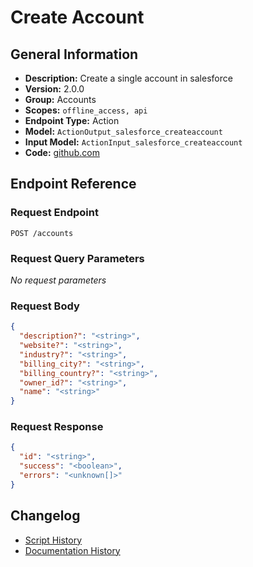 <!-- BEGIN GENERATED CONTENT -->
# Create Account

## General Information

- **Description:** Create a single account in salesforce
- **Version:** 2.0.0
- **Group:** Accounts
- **Scopes:** `offline_access, api`
- **Endpoint Type:** Action
- **Model:** `ActionOutput_salesforce_createaccount`
- **Input Model:** `ActionInput_salesforce_createaccount`
- **Code:** [github.com](https://github.com/NangoHQ/integration-templates/tree/main/integrations/salesforce/actions/create-account.ts)


## Endpoint Reference

### Request Endpoint

`POST /accounts`

### Request Query Parameters

_No request parameters_

### Request Body

```json
{
  "description?": "<string>",
  "website?": "<string>",
  "industry?": "<string>",
  "billing_city?": "<string>",
  "billing_country?": "<string>",
  "owner_id?": "<string>",
  "name": "<string>"
}
```

### Request Response

```json
{
  "id": "<string>",
  "success": "<boolean>",
  "errors": "<unknown[]>"
}
```

## Changelog

- [Script History](https://github.com/NangoHQ/integration-templates/commits/main/integrations/salesforce/actions/create-account.ts)
- [Documentation History](https://github.com/NangoHQ/integration-templates/commits/main/integrations/salesforce/actions/create-account.md)

<!-- END  GENERATED CONTENT -->

